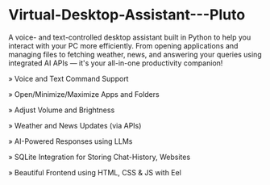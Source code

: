 # Virtual-Desktop-Assistant---Pluto
A voice- and text-controlled desktop assistant built in Python to help you interact with your PC more efficiently. From opening applications and managing files to fetching weather, news, and answering your queries using integrated AI APIs — it's your all-in-one productivity companion!


» Voice and Text Command Support

» Open/Minimize/Maximize Apps and Folders

» Adjust Volume and Brightness

» Weather and News Updates (via APIs)

» AI-Powered Responses using LLMs

» SQLite Integration for Storing Chat-History, Websites

» Beautiful Frontend using HTML, CSS & JS with Eel
